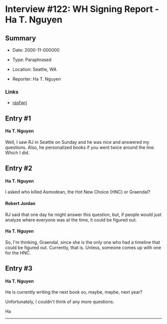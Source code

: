 # Interview #122: WH Signing Report - Ha T. Nguyen

## Summary

- Date: 2000-11-000000

- Type: Paraphrased

- Location: Seattle, WA

- Reporter: Ha T. Nguyen

### Links

- [rasfwrj](http://groups.google.com/group/rec.arts.sf.written.robert-jordan/msg/09cc8deef2710191)


## Entry #1

#### Ha T. Nguyen

Well, I saw RJ in Seattle on Sunday and he was nice and answered my questions. Also, he personalized books if you went twice around the line. Which I did.

## Entry #2

#### Ha T. Nguyen

I asked who killed Asmodean, the Hot New Choice (HNC) or Graendal?

#### Robert Jordan

RJ said that one day he might answer this question, but, if people would just analyze where everyone was at the time, it could be figured out.

#### Ha T. Nguyen

So, I'm thinking, Graendal, since she is the only one who had a timeline that could be figured out. Currently, that is. Unless, someone comes up with one for the HNC.

## Entry #3

#### Ha T. Nguyen

He is currently writing the next book so, maybe, maybe, next year?

Unfortunately, I couldn't think of any more questions.

Ha


---

